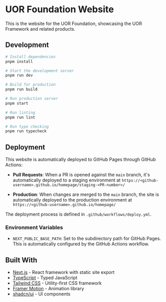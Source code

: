# UOR Foundation Website

This is the website for the UOR Foundation, showcasing the UOR Framework and related products.

## Development

```bash
# Install dependencies
pnpm install

# Start the development server
pnpm run dev

# Build for production
pnpm run build

# Run production server
pnpm start

# Run linting
pnpm run lint

# Run type checking
pnpm run typecheck
```

## Deployment

This website is automatically deployed to GitHub Pages through GitHub Actions:

- **Pull Requests**: When a PR is opened against the `main` branch, it's automatically deployed to a staging environment at `https://<github-username>.github.io/homepage/staging-<PR-number>/`

- **Production**: When changes are merged to the `main` branch, the site is automatically deployed to the production environment at `https://<github-username>.github.io/homepage/`

The deployment process is defined in `.github/workflows/deploy.yml`.

### Environment Variables

- `NEXT_PUBLIC_BASE_PATH`: Set to the subdirectory path for GitHub Pages. This is automatically configured by the GitHub Actions workflow.

## Built With

- [Next.js](https://nextjs.org/) - React framework with static site export
- [TypeScript](https://www.typescriptlang.org/) - Typed JavaScript
- [Tailwind CSS](https://tailwindcss.com/) - Utility-first CSS framework
- [Framer Motion](https://www.framer.com/motion/) - Animation library
- [shadcn/ui](https://ui.shadcn.com/) - UI components